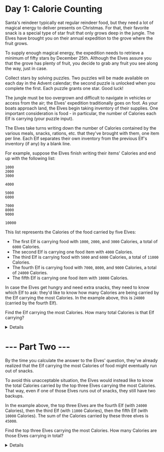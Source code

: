 # Day 1: Calorie Counting

Santa's reindeer typically eat regular reindeer food,
but they need a lot of magical energy to deliver presents on Christmas.
For that, their favorite snack is a special type of star fruit that only grows deep in the jungle.
The Elves have brought you on their annual expedition to the grove where the fruit grows.

To supply enough magical energy, the expedition needs to retrieve a minimum of fifty stars by December 25th.
Although the Elves assure you that the grove has plenty of fruit,
you decide to grab any fruit you see along the way, just in case.

Collect stars by solving puzzles.
Two puzzles will be made available on each day in the Advent calendar; the second puzzle is unlocked when you complete the first.
Each puzzle grants one star. Good luck!

The jungle must be too overgrown and difficult to navigate in vehicles or access from the air;
the Elves' expedition traditionally goes on foot.
As your boats approach land, the Elves begin taking inventory of their supplies.
One important consideration is food - in particular, the number of Calories each Elf is carrying (your puzzle input).

The Elves take turns writing down the number of Calories contained by the various meals, snacks, rations, etc.
that they've brought with them, one item per line.
Each Elf separates their own inventory from the previous Elf's inventory (if any) by a blank line.

For example, suppose the Elves finish writing their items' Calories and end up with the following list:

```text
1000
2000
3000

4000

5000
6000

7000
8000
9000

10000
```

This list represents the Calories of the food carried by five Elves:

* The first Elf is carrying food with `1000`, `2000`, and `3000` Calories, a total of `6000` Calories.
* The second Elf is carrying one food item with `4000` Calories.
* The third Elf is carrying food with `5000` and `6000` Calories, a total of `11000` Calories.
* The fourth Elf is carrying food with `7000`, `8000`, and `9000` Calories, a total of `24000` Calories.
* The fifth Elf is carrying one food item with `10000` Calories.

In case the Elves get hungry and need extra snacks, they need to know which Elf to ask:
they'd like to know how many Calories are being carried by the Elf carrying the most Calories.
In the example above, this is `24000` (carried by the fourth Elf).

Find the Elf carrying the most Calories. How many total Calories is that Elf carrying?

<details>
Your puzzle answer was `75501`.
</details>

# --- Part Two ---

By the time you calculate the answer to the Elves' question, 
they've already realized that the Elf carrying the most Calories of food might eventually run out of snacks.

To avoid this unacceptable situation,
the Elves would instead like to know the total Calories carried by the top three Elves carrying the most Calories.
That way, even if one of those Elves runs out of snacks, they still have two backups.

In the example above,
the top three Elves are the fourth Elf (with `24000` Calories),
then the third Elf (with `11000` Calories),
then the fifth Elf (with `10000` Calories).
The sum of the Calories carried by these three elves is `45000`.

Find the top three Elves carrying the most Calories. How many Calories are those Elves carrying in total?

<details>
Your puzzle answer was 215594.
</details>
